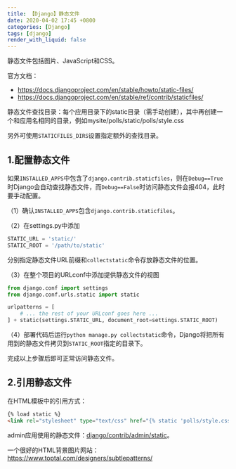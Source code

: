 ```yaml
---
title: 【Django】静态文件
date: 2020-04-02 17:45 +0800
categories: [Django]
tags: [django]
render_with_liquid: false
---
```

静态文件包括图片、JavaScript和CSS。

官方文档：
* <https://docs.djangoproject.com/en/stable/howto/static-files/>
* <https://docs.djangoproject.com/en/stable/ref/contrib/staticfiles/>

静态文件查找目录：每个应用目录下的static目录（需手动创建），其中再创建一个和应用名相同的目录，例如mysite/polls/static/polls/style.css

另外可使用`STATICFILES_DIRS`设置指定额外的查找目录。

## 1.配置静态文件
如果`INSTALLED_APPS`中包含了`django.contrib.staticfiles`，则在`Debug==True`时Django会自动查找静态文件，而`Debug==False`时访问静态文件会报404，此时要手动配置。

（1）确认`INSTALLED_APPS`包含`django.contrib.staticfiles`。

（2）在settings.py中添加

```python
STATIC_URL = 'static/'
STATIC_ROOT = '/path/to/static'
```

分别指定静态文件URL前缀和`collectstatic`命令存放静态文件的位置。

（3）在整个项目的URLconf中添加提供静态文件的视图

```python
from django.conf import settings
from django.conf.urls.static import static

urlpatterns = [
    # ... the rest of your URLconf goes here ...
] + static(settings.STATIC_URL, document_root=settings.STATIC_ROOT)
```

（4）部署代码后运行`python manage.py collectstatic`命令，Django将把所有用到的静态文件拷贝到`STATIC_ROOT`指定的目录下。

完成以上步骤后即可正常访问静态文件。

## 2.引用静态文件
在HTML模板中的引用方式：

```html
{% load static %}
<link rel="stylesheet" type="text/css" href="{% static 'polls/style.css' %}">
```

admin应用使用的静态文件：[django/contrib/admin/static](https://github.com/django/django/tree/main/django/contrib/admin/static)。

一个很好的HTML背景图片网站：<https://www.toptal.com/designers/subtlepatterns/>
